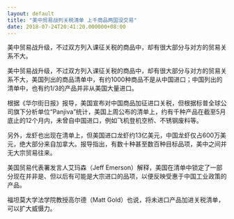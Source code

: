 ```yaml
---
layout: default
title: "美中贸易战列关税清单 上千商品两国没交易"
date: 2018-07-24T20:41:20.000000+08:00
---
```


美中贸易战升级，不过双方列入课征关税的商品中，却有很大部分与对方的贸易关系不大。


美中贸易战升级，不过双方列入课征关税的商品中，却有很大部分与对方的贸易关系不大，美国列出的商品清单中，有约1000种商品不是从中国进口；中国列出的清单中，也有约1/3的产品并非从美国大量进口。


根据《华尔街日报》报导，美国宣布对中国商品加征进口关税，但根据标普全球公司旗下分析单位“Panjiva”统计，美国上周公布的清单上，约有千种产品在截至5月底止的12个月内，未曾自中国进口，例如飞机登机空桥、不锈钢废料等。


另外，龙虾也出现在清单上，但美国进口龙虾约13亿美元，中国龙虾仅占600万美元，绝大部分来自加拿大。报导指出，有数十种甚至数百种目标品项，美中之间并无大宗贸易往来。


美国贸易代表署发言人艾玛森（Jeff Emerson）解释，美国在清单中锁定了一部分现在并非是、但以后有可能是大宗进口的品项，以便反映受惠于中国工业政策的产品。


福坦莫大学法学院教授高尔德（Matt Gold）也说，将未进口产品加进关税清单，可以扩大威慑力。

